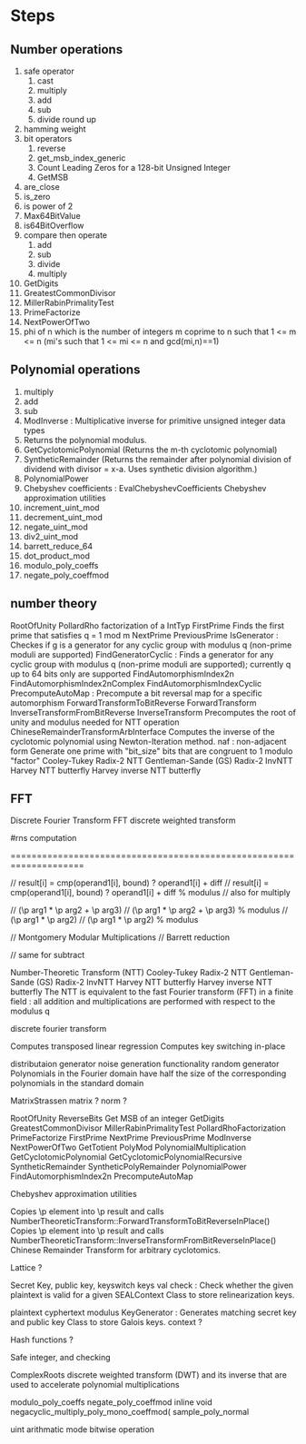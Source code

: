 # Steps

## Number operations
1. safe operator
    1. cast
    2. multiply
    3. add
    4. sub
    5. divide round up
2. hamming weight
3. bit operators
    1. reverse
    2. get_msb_index_generic
    3. Count Leading Zeros for a 128-bit Unsigned Integer
    4. GetMSB
4. are_close
5. is_zero
6. is power of 2
7. Max64BitValue
8. is64BitOverflow
9. compare then operate
    1. add
    1. sub
    1. divide
    1. multiply
10. GetDigits
11. GreatestCommonDivisor
12. MillerRabinPrimalityTest
13. PrimeFactorize
14. NextPowerOfTwo
15. phi of n which is the number of integers m coprime to n such that 1 <= m <= n (mi's such that 1 <= mi <= n and gcd(mi,n)==1)

## Polynomial operations
1. multiply
2. add
3. sub
4. ModInverse : Multiplicative inverse for primitive unsigned integer data types
5. Returns the polynomial modulus.
6. GetCyclotomicPolynomial (Returns the m-th cyclotomic polynomial)
7. SyntheticRemainder (Returns the remainder after polynomial division of dividend with divisor = x-a. Uses synthetic division algorithm.)
8. PolynomialPower
9. Chebyshev coefficients : EvalChebyshevCoefficients Chebyshev approximation utilities
10. increment_uint_mod
11. decrement_uint_mod
12. negate_uint_mod
13. div2_uint_mod
14. barrett_reduce_64
15. dot_product_mod
16. modulo_poly_coeffs
17. negate_poly_coeffmod

## number theory
RootOfUnity
PollardRho factorization of a IntTyp
FirstPrime Finds the first prime that satisfies q = 1 mod m
NextPrime
PreviousPrime
IsGenerator : Checkes if g is a generator for any cyclic group with modulus q (non-prime moduli are supported)
FindGeneratorCyclic : Finds a generator for any cyclic group with modulus q (non-prime moduli are supported); currently q up to 64 bits only are supported
FindAutomorphismIndex2n
FindAutomorphismIndex2nComplex
FindAutomorphismIndexCyclic
PrecomputeAutoMap : Precompute a bit reversal map for a specific automorphism
ForwardTransformToBitReverse
ForwardTransform
InverseTransformFromBitReverse
InverseTransform
Precomputes the root of unity and modulus needed for NTT operation
ChineseRemainderTransformArbInterface
Computes the inverse of the cyclotomic polynomial using Newton-Iteration method.
naf : non-adjacent form 
Generate one prime with "bit_size" bits that are congruent to 1 modulo "factor"
Cooley-Tukey Radix-2 NTT
Gentleman-Sande (GS) Radix-2 InvNTT
Harvey NTT butterfly
Harvey inverse NTT butterfly

## FFT
Discrete Fourier Transform FFT
discrete weighted transform

#rns computation

====================================================================

// result[i] = cmp(operand1[i], bound) ? operand1[i] + diff
// result[i] = cmp(operand1[i], bound) ? operand1[i] + diff % modulus
// also for multiply

// (\p arg1 * \p arg2 + \p arg3)
// (\p arg1 * \p arg2 + \p arg3) % modulus
// (\p arg1 * \p arg2)
// (\p arg1 * \p arg2) % modulus

//  Montgomery Modular Multiplications
// Barrett reduction

// same for subtract

 Number-Theoretic Transform (NTT)
    Cooley-Tukey Radix-2 NTT
    Gentleman-Sande (GS) Radix-2 InvNTT
    Harvey NTT butterfly
    Harvey inverse NTT butterfly
    The NTT is equivalent to the fast Fourier transform (FFT) in a finite field : all addition and multiplications are performed with respect to the modulus q

discrete fourier transform

Computes transposed linear regression
Computes key switching in-place

distributaion generator
noise generation functionality
random generator
Polynomials in the Fourier domain have half the size of the corresponding polynomials in the standard domain

MatrixStrassen
matrix ?
norm ?

RootOfUnity
ReverseBits
Get MSB of an integer
GetDigits
GreatestCommonDivisor
MillerRabinPrimalityTest
PollardRhoFactorization
PrimeFactorize
FirstPrime
NextPrime
PreviousPrime
ModInverse
NextPowerOfTwo
GetTotient
PolyMod
PolynomialMultiplication
GetCyclotomicPolynomial
GetCyclotomicPolynomialRecursive
SyntheticRemainder
SyntheticPolyRemainder
PolynomialPower
FindAutomorphismIndex2n
PrecomputeAutoMap

Chebyshev approximation utilities

Copies \p element into \p result and calls NumberTheoreticTransform::ForwardTransformToBitReverseInPlace()
Copies \p element into \p result and calls NumberTheoreticTransform::InverseTransformFromBitReverseInPlace()
Chinese Remainder Transform for arbitrary cyclotomics.


Lattice ?

Secret Key, public key, keyswitch keys
val check : Check whether the given plaintext is valid for a given SEALContext
Class to store relinearization keys.

plaintext
cyphertext
modulus
KeyGenerator : Generates matching secret key and public key
Class to store Galois keys.
context ?

Hash functions ?

Safe integer, and checking

ComplexRoots
discrete weighted transform (DWT) and its inverse that are used to accelerate polynomial multiplications

modulo_poly_coeffs
negate_poly_coeffmod
inline void negacyclic_multiply_poly_mono_coeffmod(
sample_poly_normal

uint arithmatic mode
bitwise operation
